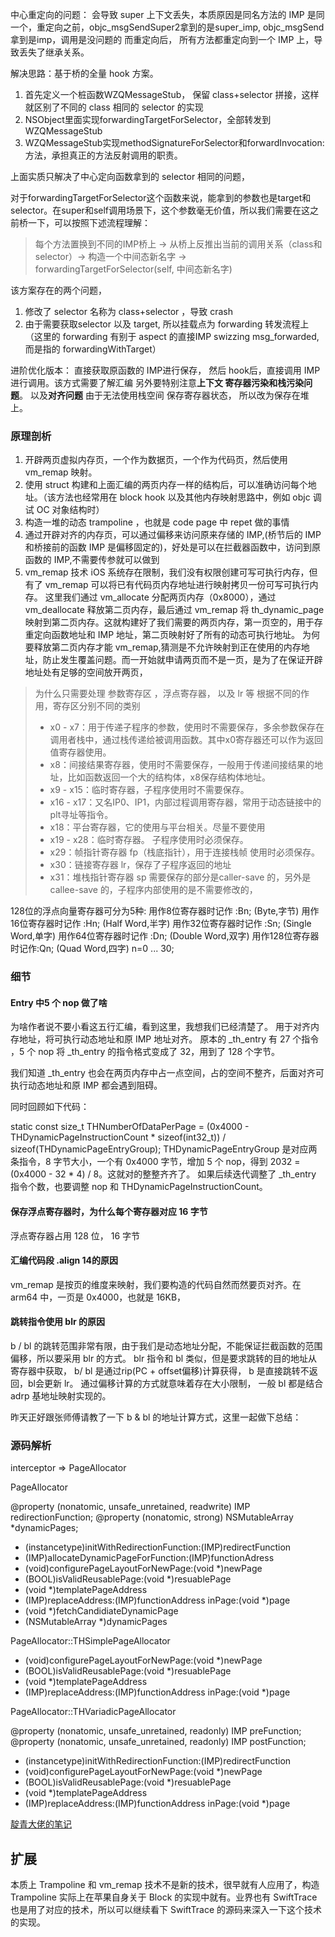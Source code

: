 中心重定向的问题： 会导致 super 上下文丢失，本质原因是同名方法的 IMP 是同一个，重定向之前，objc_msgSendSuper2拿到的是super_imp, objc_msgSend拿到是imp，调用是没问题的
而重定向后， 所有方法都重定向到一个 IMP 上，导致丢失了继承关系。

解决思路：基于桥的全量 hook 方案。
1. 首先定义一个桩函数WZQMessageStub， 保留 class+selector 拼接，这样就区别了不同的 class 相同的 selector 的实现
2. NSObject里面实现forwardingTargetForSelector，全部转发到WZQMessageStub
3. WZQMessageStub实现methodSignatureForSelector和forwardInvocation:方法，承担真正的方法反射调用的职责。

上面实质只解决了中心定向函数拿到的 selector 相同的问题，

对于forwardingTargetForSelector这个函数来说，能拿到的参数也是target和selector。在super和self调用场景下，这个参数毫无价值，所以我们需要在这之前桥一下，可以按照下述流程理解：

> 每个方法置换到不同的IMP桥上 -> 从桥上反推出当前的调用关系（class和selector）-> 构造一个中间态新名字 -> forwardingTargetForSelector(self, 中间态新名字)

该方案存在的两个问题，
1. 修改了 selector 名称为 class+selector ，导致 crash
2. 由于需要获取selector 以及 target, 所以挂载点为 forwarding 转发流程上（这里的 forwarding 有别于 aspect 的直接IMP swizzing msg_forwarded, 而是指的 forwardingWithTarget）

进阶优化版本：
直接获取原函数的 IMP进行保存， 然后 hook后，直接调用 IMP进行调用。该方式需要了解汇编
另外要特别注意**上下文 寄存器污染和栈污染问题**。 以及**对齐问题**
由于无法使用栈空间 保存寄存器状态， 所以改为保存在堆上。

### 原理剖析
1. 开辟两页虚拟内存页，一个作为数据页，一个作为代码页，然后使用 vm_remap 映射。
2. 使用 struct 构建和上面汇编的两页内存一样的结构后，可以准确访问每个地址。（该方法也经常用在 block hook 以及其他内存映射思路中，例如 objc 调试 OC 对象结构时）
3. 构造一堆的动态 trampoline ，也就是 code page 中 repet 做的事情
4. 通过开辟对齐的内存页，可以通过偏移来访问原来存储的 IMP,(桥节后的 IMP 和桥接前的函数 IMP 是偏移固定的)，好处是可以在拦截器函数中，访问到原函数的 IMP,不需要传参就可以做到
5. vm_remap 技术
iOS 系统存在限制，我们没有权限创建可写可执行内存，但有了 vm_remap 可以将已有代码页内存地址进行映射拷贝一份可写可执行内存。 这里我们通过 vm_allocate 分配两页内存（0x8000），通过 vm_deallocate 释放第二页内存，最后通过 vm_remap 将 th_dynamic_page 映射到第二页内存。这就构建好了我们需要的两页内存，第一页空的，用于存重定向函数地址和 IMP 地址，第二页映射好了所有的动态可执行地址。
为何要释放第二页内存才能 vm_remap,猜测是不允许映射到正在使用的内存地址，防止发生覆盖问题。而一开始就申请两页而不是一页，是为了在保证开辟地址处有足够的空间放开两页，

> 为什么只需要处理 参数寄存区 ，浮点寄存器， 以及 lr 等
> 根据不同的作用，寄存区分别不同的类别
> - x0 - x7：用于传递子程序的参数，使用时不需要保存，多余参数保存在调用者栈中，通过栈传递给被调用函数。其中x0寄存器还可以作为返回值寄存器使用。
> - x8：间接结果寄存器，使用时不需要保存，一般用于传递间接结果的地址，比如函数返回一个大的结构体，x8保存结构体地址。
> - x9 - x15：临时寄存器，子程序使用时不需要保存。
> - x16 - x17：又名IP0、IP1，内部过程调用寄存器，常用于动态链接中的plt寻址等指令。
> - x18：平台寄存器，它的使用与平台相关。尽量不要使用
> - x19 - x28：临时寄存器。 子程序使用时必须保存。
> - x29：帧指针寄存器 fp（栈底指针），用于连接栈帧 使用时必须保存。
> - x30：链接寄存器 lr，保存了子程序返回的地址
> - x31：堆栈指针寄存器 sp
> 需要保存的部分是caller-save 的，另外是 callee-save 的，子程序内部使用的是不需要修改的，

128位的浮点向量寄存器可分为5种:
用作8位寄存器时记作  :Bn; (Byte,字节)
用作16位寄存器时记作 :Hn; (Half Word,半字)
用作32位寄存器时记作 :Sn; (Single Word,单字)
用作64位寄存器时记作 :Dn; (Double Word,双字)
用作128位寄存器时记作:Qn; (Quad Word,四字)
n=0 ... 30;

### 细节
#### Entry 中5 个 nop 做了啥
为啥作者说不要小看这五行汇编，看到这里，我想我们已经清楚了。 用于对齐内存地址，将可执行动态地址和原 IMP 地址对齐。 原本的 _th_entry 有 27 个指令 ，5 个 nop 将 _th_entry 的指令格式变成了 32，用到了 128 个字节。

我们知道 _th_entry 也会在两页内存中占一点空间，占的空间不整齐，后面对齐可执行动态地址和原 IMP 都会遇到阻碍。

同时回顾如下代码：

static const size_t THNumberOfDataPerPage = (0x4000 - THDynamicPageInstructionCount * sizeof(int32_t)) / sizeof(THDynamicPageEntryGroup);
THDynamicPageEntryGroup 是对应两条指令，8 字节大小，一个有 0x4000 字节，增加 5 个 nop，得到 2032 = (0x4000 - 32 * 4) / 8。这就对的整整齐齐了。 如果后续迭代调整了 _th_entry 指令个数，也要调整 nop 和 THDynamicPageInstructionCount。

#### 保存浮点寄存器时，为什么每个寄存器对应 16 字节
浮点寄存器占用 128 位， 16 字节

#### 汇编代码段 .align 14的原因
vm_remap 是按页的维度来映射，我们要构造的代码自然而然要页对齐。在 arm64 中，一页是 0x4000，也就是 16KB，

#### 跳转指令使用 blr 的原因
b / bl 的跳转范围非常有限，由于我们是动态地址分配，不能保证拦截函数的范围偏移，所以要采用 blr 的方式。
blr 指令和 bl 类似，但是要求跳转的目的地址从寄存器中获取， 
b/ bl 是通过rip(PC + offset偏移)计算获得， b 是直接跳转不返回，bl会更新 lr。
通过偏移计算的方式就意味着存在大小限制， 一般 bl 都是结合 adrp 基地址映射实现的。

昨天正好跟张师傅请教了一下 b & bl 的地址计算方式，这里一起做下总结：


### 源码解析
interceptor => PageAllocator

PageAllocator

@property (nonatomic, unsafe_unretained, readwrite) IMP redirectionFunction;
@property (nonatomic, strong) NSMutableArray *dynamicPages;
- (instancetype)initWithRedirectionFunction:(IMP)redirectFunction
- (IMP)allocateDynamicPageForFunction:(IMP)functionAdress
- (void)configurePageLayoutForNewPage:(void *)newPage
- (BOOL)isValidReusablePage:(void *)resuablePage
- (void *)templatePageAddress
- (IMP)replaceAddress:(IMP)functionAddress inPage:(void *)page
- (void *)fetchCandidiateDynamicPage
- (NSMutableArray *)dynamicPages


PageAllocator::THSimplePageAllocator
- (void)configurePageLayoutForNewPage:(void *)newPage
- (BOOL)isValidReusablePage:(void *)resuablePage
- (void *)templatePageAddress
- (IMP)replaceAddress:(IMP)functionAddress inPage:(void *)page


PageAllocator::THVariadicPageAllocator

@property (nonatomic, unsafe_unretained, readonly) IMP preFunction;
@property (nonatomic, unsafe_unretained, readonly) IMP postFunction;
- (instancetype)initWithRedirectionFunction:(IMP)redirectFunction
- (void)configurePageLayoutForNewPage:(void *)newPage
- (BOOL)isValidReusablePage:(void *)resuablePage
- (void *)templatePageAddress
- (IMP)replaceAddress:(IMP)functionAddress inPage:(void *)page

[靛青大佬的笔记](https://blog.indigo.codes/2020/05/11/trampolinehook-study-notes/?from=groupmessage&isappinstalled=0)

## 扩展
本质上 Trampoline 和 vm_remap 技术不是新的技术，很早就有人应用了，构造 Trampoline 实际上在苹果自身关于 Block 的实现中就有。业界也有 SwiftTrace 也是用了对应的技术，所以可以继续看下 SwiftTrace 的源码来深入一下这个技术的实现。